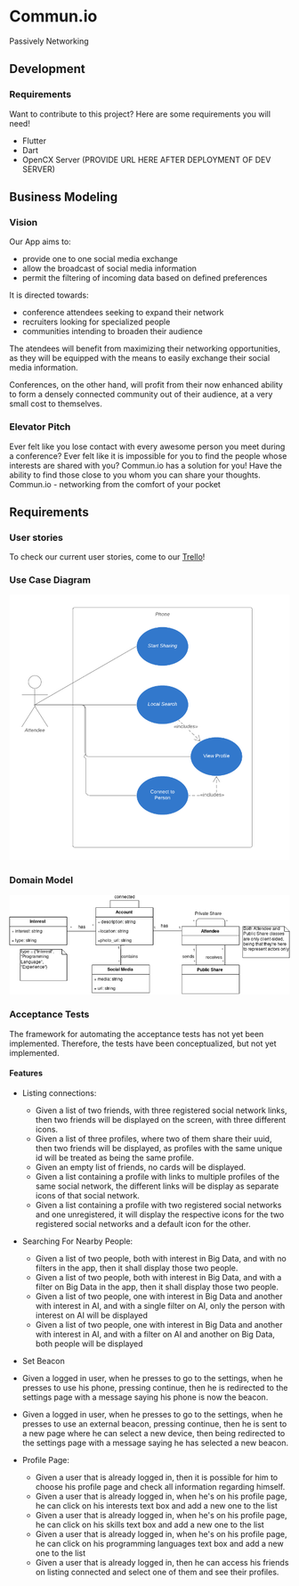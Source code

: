 # Commun.io
Passively Networking

## Development
### Requirements
Want to contribute to this project? Here are some requirements you will need!
 - Flutter
 - Dart
 - OpenCX Server (PROVIDE URL HERE AFTER DEPLOYMENT OF DEV SERVER)

## Business Modeling
### Vision
Our App aims to:

- provide one to one social media exchange
- allow the broadcast of social media information
- permit the filtering of incoming data based on defined preferences

It is directed towards:
    
- conference attendees seeking to expand their network
- recruiters looking for specialized people
- communities intending to broaden their audience
  
The atendees will benefit from maximizing their networking opportunities, as they will be equipped with the means to easily exchange their social media information.

Conferences, on the other hand, will profit from their now enhanced ability to form a densely connected community out of their audience, at a very small cost to themselves.

### Elevator Pitch
Ever felt like you lose contact with every awesome person you meet during a conference? Ever felt like
it is impossible for you to find the people whose interests are shared with you? Commun.io has a solution for you! Have the ability to find those close to you whom you can share your thoughts.
Commun.io - networking from the comfort of your pocket


## Requirements
### User stories
To check our current user stories, come to our [Trello](https://trello.com/b/Og2YbLLu/communio)!

### Use Case Diagram
<div align="center">
  <img width="865" src="assets/use-case.png">
</div>

### Domain Model
<div align="center">
  <img width="600" src="assets/domain-model.png">
</div>

### Acceptance Tests
The framework for automating the acceptance tests has not yet been implemented.
Therefore, the tests have been conceptualized, but not yet implemented.

#### Features
- Listing connections:
  - Given a list of two friends, with three registered social network links, then two friends will be displayed on the screen, with three different icons.
  - Given a list of three profiles, where two of them share their uuid, then two friends will be displayed, as profiles with the same unique id will be treated as being the same profile.
  - Given an empty list of friends, no cards will be displayed.
  - Given a list containing a profile with links to multiple profiles of the same social network, the different links will be display as separate icons of that social network.
  - Given a list containing a profile with two
    registered social networks and one unregistered,
    it will display the respective icons for the
    two registered social networks
    and a default icon for the other. 

- Searching For Nearby People:
  - Given a list of two people, both with interest in Big Data, and with no filters in the app, then it shall display those two people.
  - Given a list of two people, both with interest in Big Data, and with a filter on Big Data in the app, then it shall display those two people.
  - Given a list of two people, one with interest in Big Data and another with interest in AI, and with a single filter on AI, only the person with interest on AI will be displayed  
  - Given a list of two people, one with interest in Big Data and another with interest in AI, and with a filter on AI and another on Big Data, both people will be displayed

- Set Beacon
 - Given a logged in user, when he presses to go to the settings, when he presses to use his phone, pressing continue, then he is redirected to the settings page with a message saying his phone is now the beacon.
 - Given a logged in user, when he presses to go to the settings, when he presses to use an external beacon, pressing continue, then he is sent to a new page where he can select a new device, then being redirected to the settings page with a message saying he has selected a new beacon.

  
- Profile Page:
     - Given a user that is already logged in, then it is possible for him to choose his profile page and check all information regarding himself.
     - Given a user that is already logged in, when he's on his profile page, he can click on his interests text box and add a new one to the list
     - Given a user that is already logged in, when he's on his profile page, he can click on his skills text box and add a new one to the list
     - Given a user that is already logged in, when he's on his profile page, he can click on his programming languages text box and add a new one to the list
     - Given a user that is already logged in, then he can access his friends on listing connected and select one of them and see their profiles.
